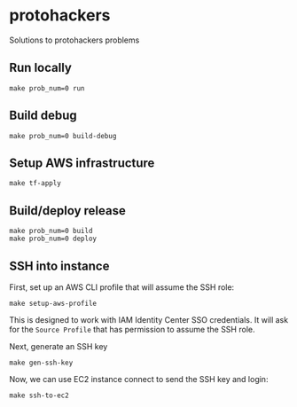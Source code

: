 # protohackers

Solutions to protohackers problems

## Run locally

```
make prob_num=0 run
```

## Build debug

```
make prob_num=0 build-debug
```

## Setup AWS infrastructure

```
make tf-apply
```

## Build/deploy release

```
make prob_num=0 build
make prob_num=0 deploy
```

## SSH into instance

First, set up an AWS CLI profile that will assume the SSH role:

```
make setup-aws-profile
```

This is designed to work with IAM Identity Center SSO credentials. It will ask for the `Source Profile` that has permission to assume the SSH role.

Next, generate an SSH key

```
make gen-ssh-key
```

Now, we can use EC2 instance connect to send the SSH key and login:

```
make ssh-to-ec2
```
